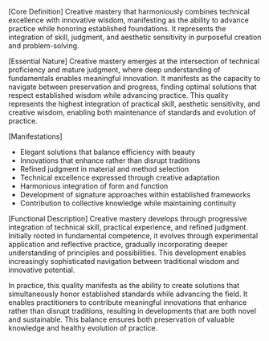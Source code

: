 [Core Definition]
Creative mastery that harmoniously combines technical excellence with innovative wisdom, manifesting as the ability to advance practice while honoring established foundations. It represents the integration of skill, judgment, and aesthetic sensitivity in purposeful creation and problem-solving.

[Essential Nature]
Creative mastery emerges at the intersection of technical proficiency and mature judgment, where deep understanding of fundamentals enables meaningful innovation. It manifests as the capacity to navigate between preservation and progress, finding optimal solutions that respect established wisdom while advancing practice. This quality represents the highest integration of practical skill, aesthetic sensitivity, and creative wisdom, enabling both maintenance of standards and evolution of practice.

[Manifestations]
- Elegant solutions that balance efficiency with beauty
- Innovations that enhance rather than disrupt traditions
- Refined judgment in material and method selection
- Technical excellence expressed through creative adaptation
- Harmonious integration of form and function
- Development of signature approaches within established frameworks
- Contribution to collective knowledge while maintaining continuity

[Functional Description]
Creative mastery develops through progressive integration of technical skill, practical experience, and refined judgment. Initially rooted in fundamental competence, it evolves through experimental application and reflective practice, gradually incorporating deeper understanding of principles and possibilities. This development enables increasingly sophisticated navigation between traditional wisdom and innovative potential.

In practice, this quality manifests as the ability to create solutions that simultaneously honor established standards while advancing the field. It enables practitioners to contribute meaningful innovations that enhance rather than disrupt traditions, resulting in developments that are both novel and sustainable. This balance ensures both preservation of valuable knowledge and healthy evolution of practice.